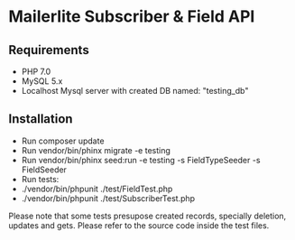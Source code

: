 # Mailerlite Subscriber & Field API

## Requirements

- PHP 7.0
- MySQL 5.x
- Localhost Mysql server with created DB named: "testing_db"

## Installation

- Run composer update
- Run vendor/bin/phinx migrate -e testing
- Run vendor/bin/phinx seed:run -e testing -s FieldTypeSeeder -s FieldSeeder
- Run tests: 
- ./vendor/bin/phpunit ./test/FieldTest.php
- ./vendor/bin/phpunit ./test/SubscriberTest.php

Please note that some tests presupose created records, specially deletion, updates and gets. Please refer to the source code inside the test files.
